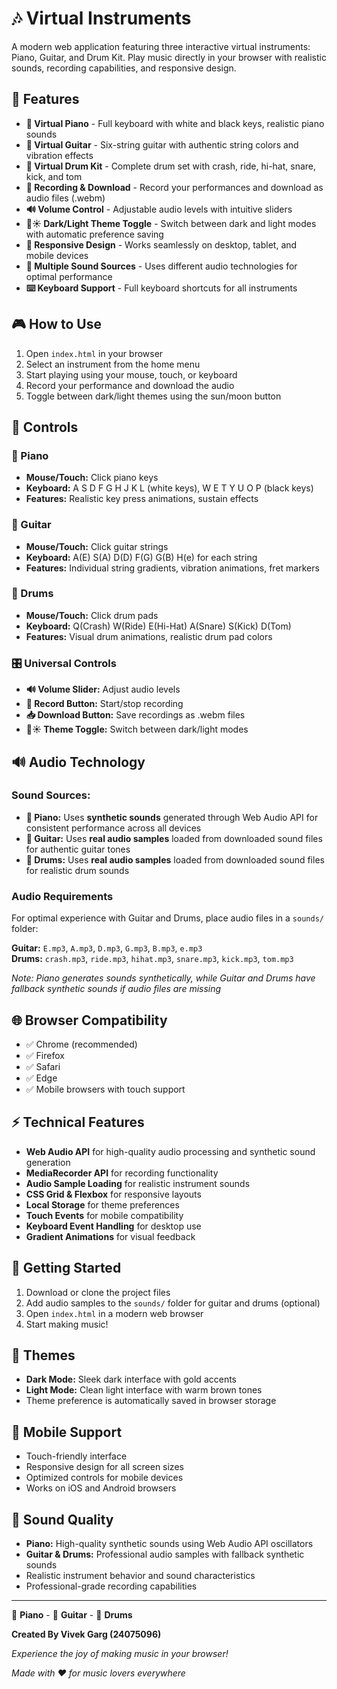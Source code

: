# 🎶 Virtual Instruments

A modern web application featuring three interactive virtual instruments: Piano, Guitar, and Drum Kit. Play music directly in your browser with realistic sounds, recording capabilities, and responsive design.

## 🚀 Features

- **🎹 Virtual Piano** - Full keyboard with white and black keys, realistic piano sounds
- **🎸 Virtual Guitar** - Six-string guitar with authentic string colors and vibration effects  
- **🥁 Virtual Drum Kit** - Complete drum set with crash, ride, hi-hat, snare, kick, and tom
- **🎤 Recording & Download** - Record your performances and download as audio files (.webm)
- **🔊 Volume Control** - Adjustable audio levels with intuitive sliders
- **🌙☀️ Dark/Light Theme Toggle** - Switch between dark and light modes with automatic preference saving
- **📱 Responsive Design** - Works seamlessly on desktop, tablet, and mobile devices
- **🎵 Multiple Sound Sources** - Uses different audio technologies for optimal performance
- **⌨️ Keyboard Support** - Full keyboard shortcuts for all instruments

## 🎮 How to Use

1. Open `index.html` in your browser
2. Select an instrument from the home menu
3. Start playing using your mouse, touch, or keyboard
4. Record your performance and download the audio
5. Toggle between dark/light themes using the sun/moon button

## 🎯 Controls

### 🎹 Piano
- **Mouse/Touch:** Click piano keys
- **Keyboard:** A S D F G H J K L (white keys), W E T Y U O P (black keys)
- **Features:** Realistic key press animations, sustain effects

### 🎸 Guitar
- **Mouse/Touch:** Click guitar strings
- **Keyboard:** A(E) S(A) D(D) F(G) G(B) H(e) for each string
- **Features:** Individual string gradients, vibration animations, fret markers

### 🥁 Drums
- **Mouse/Touch:** Click drum pads
- **Keyboard:** Q(Crash) W(Ride) E(Hi-Hat) A(Snare) S(Kick) D(Tom)
- **Features:** Visual drum animations, realistic drum pad colors

### 🎛️ Universal Controls
- **🔊 Volume Slider:** Adjust audio levels
- **🎤 Record Button:** Start/stop recording
- **📥 Download Button:** Save recordings as .webm files
- **🌙☀️ Theme Toggle:** Switch between dark/light modes

## 🔊 Audio Technology

### Sound Sources:
- **🎹 Piano:** Uses **synthetic sounds** generated through Web Audio API for consistent performance across all devices
- **🎸 Guitar:** Uses **real audio samples** loaded from downloaded sound files for authentic guitar tones
- **🥁 Drums:** Uses **real audio samples** loaded from downloaded sound files for realistic drum sounds

### Audio Requirements

For optimal experience with Guitar and Drums, place audio files in a `sounds/` folder:

**Guitar:** `E.mp3`, `A.mp3`, `D.mp3`, `G.mp3`, `B.mp3`, `e.mp3`  
**Drums:** `crash.mp3`, `ride.mp3`, `hihat.mp3`, `snare.mp3`, `kick.mp3`, `tom.mp3`

*Note: Piano generates sounds synthetically, while Guitar and Drums have fallback synthetic sounds if audio files are missing*

## 🌐 Browser Compatibility

- ✅ Chrome (recommended)
- ✅ Firefox
- ✅ Safari
- ✅ Edge
- ✅ Mobile browsers with touch support

## ⚡ Technical Features

- **Web Audio API** for high-quality audio processing and synthetic sound generation
- **MediaRecorder API** for recording functionality
- **Audio Sample Loading** for realistic instrument sounds
- **CSS Grid & Flexbox** for responsive layouts
- **Local Storage** for theme preferences
- **Touch Events** for mobile compatibility
- **Keyboard Event Handling** for desktop use
- **Gradient Animations** for visual feedback


## 🚀 Getting Started

1. Download or clone the project files
2. Add audio samples to the `sounds/` folder for guitar and drums (optional)
3. Open `index.html` in a modern web browser
4. Start making music!

## 🎨 Themes

- **Dark Mode:** Sleek dark interface with gold accents
- **Light Mode:** Clean light interface with warm brown tones
- Theme preference is automatically saved in browser storage

## 📱 Mobile Support

- Touch-friendly interface
- Responsive design for all screen sizes
- Optimized controls for mobile devices
- Works on iOS and Android browsers

## 🎵 Sound Quality

- **Piano:** High-quality synthetic sounds using Web Audio API oscillators
- **Guitar & Drums:** Professional audio samples with fallback synthetic sounds
- Realistic instrument behavior and sound characteristics
- Professional-grade recording capabilities

---

🎹 **Piano** -  🎸 **Guitar** -  🥁 **Drums**

**Created By Vivek Garg (24075096)**

*Experience the joy of making music in your browser!*

*Made with ❤️ for music lovers everywhere*



